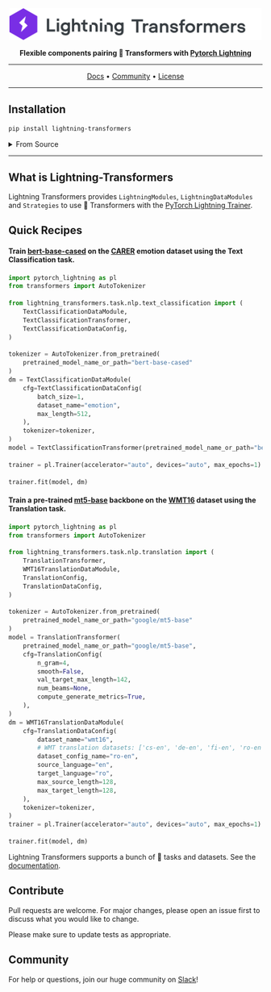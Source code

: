 <div align="center">

<img src="docs/source/_static/images/logo.png" width="500px">

**Flexible components pairing :hugs: Transformers with [Pytorch Lightning](https://github.com/PyTorchLightning/pytorch-lightning)**

______________________________________________________________________

<p align="center">
  <a href="https://lightning-transformers.readthedocs.io/">Docs</a> •
  <a href="#community">Community</a> •
  <a href="#license">License</a>
</p>

______________________________________________________________________

</div>

## Installation

```bash
pip install lightning-transformers
```

<details>
<summary>From Source</summary>

```bash
git clone https://github.com/PyTorchLightning/lightning-transformers.git
cd lightning-transformers
pip install .
```

</details>

______________________________________________________________________

## What is Lightning-Transformers

Lightning Transformers provides `LightningModules`, `LightningDataModules` and `Strategies` to use :hugs: Transformers with the [PyTorch Lightning Trainer](https://pytorch-lightning.readthedocs.io/en/stable/common/trainer.html).

## Quick Recipes

#### Train [bert-base-cased](https://huggingface.co/bert-base-cased) on the [CARER](https://huggingface.co/datasets/emotion) emotion dataset using the Text Classification task.

```python
import pytorch_lightning as pl
from transformers import AutoTokenizer

from lightning_transformers.task.nlp.text_classification import (
    TextClassificationDataModule,
    TextClassificationTransformer,
    TextClassificationDataConfig,
)

tokenizer = AutoTokenizer.from_pretrained(
    pretrained_model_name_or_path="bert-base-cased"
)
dm = TextClassificationDataModule(
    cfg=TextClassificationDataConfig(
        batch_size=1,
        dataset_name="emotion",
        max_length=512,
    ),
    tokenizer=tokenizer,
)
model = TextClassificationTransformer(pretrained_model_name_or_path="bert-base-cased")

trainer = pl.Trainer(accelerator="auto", devices="auto", max_epochs=1)

trainer.fit(model, dm)
```

#### Train a pre-trained [mt5-base](https://huggingface.co/google/mt5-base) backbone on the [WMT16](https://huggingface.co/datasets/wmt16) dataset using the Translation task.

```python
import pytorch_lightning as pl
from transformers import AutoTokenizer

from lightning_transformers.task.nlp.translation import (
    TranslationTransformer,
    WMT16TranslationDataModule,
    TranslationConfig,
    TranslationDataConfig,
)

tokenizer = AutoTokenizer.from_pretrained(
    pretrained_model_name_or_path="google/mt5-base"
)
model = TranslationTransformer(
    pretrained_model_name_or_path="google/mt5-base",
    cfg=TranslationConfig(
        n_gram=4,
        smooth=False,
        val_target_max_length=142,
        num_beams=None,
        compute_generate_metrics=True,
    ),
)
dm = WMT16TranslationDataModule(
    cfg=TranslationDataConfig(
        dataset_name="wmt16",
        # WMT translation datasets: ['cs-en', 'de-en', 'fi-en', 'ro-en', 'ru-en', 'tr-en']
        dataset_config_name="ro-en",
        source_language="en",
        target_language="ro",
        max_source_length=128,
        max_target_length=128,
    ),
    tokenizer=tokenizer,
)
trainer = pl.Trainer(accelerator="auto", devices="auto", max_epochs=1)

trainer.fit(model, dm)
```

Lightning Transformers supports a bunch of :hugs: tasks and datasets. See the [documentation](https://lightning-transformers.readthedocs.io/en/latest/).

## Contribute

Pull requests are welcome. For major changes, please open an issue first to discuss what you would like to change.

Please make sure to update tests as appropriate.

## Community

For help or questions, join our huge community on [Slack](https://www.pytorchlightning.ai/community)!

